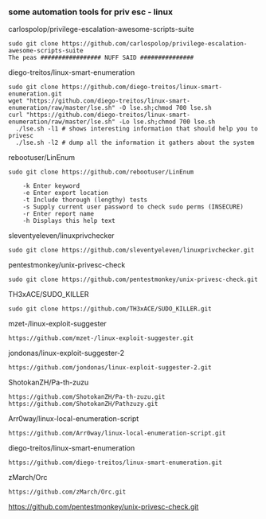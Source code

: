 ### some automation tools for priv esc - linux

carlospolop/privilege-escalation-awesome-scripts-suite
```
sudo git clone https://github.com/carlospolop/privilege-escalation-awesome-scripts-suite
The peas ################# NUFF SAID ###############
```

diego-treitos/linux-smart-enumeration
```
sudo git clone https://github.com/diego-treitos/linux-smart-enumeration.git
wget "https://github.com/diego-treitos/linux-smart-enumeration/raw/master/lse.sh" -O lse.sh;chmod 700 lse.sh
curl "https://github.com/diego-treitos/linux-smart-enumeration/raw/master/lse.sh" -Lo lse.sh;chmod 700 lse.sh
  ./lse.sh -l1 # shows interesting information that should help you to privesc
  ./lse.sh -l2 # dump all the information it gathers about the system
```

rebootuser/LinEnum
```
sudo git clone https://github.com/rebootuser/LinEnum

    -k Enter keyword
    -e Enter export location
    -t Include thorough (lengthy) tests
    -s Supply current user password to check sudo perms (INSECURE)
    -r Enter report name
    -h Displays this help text
```

sleventyeleven/linuxprivchecker
```
sudo git clone https://github.com/sleventyeleven/linuxprivchecker.git
```

pentestmonkey/unix-privesc-check
```
sudo git clone https://github.com/pentestmonkey/unix-privesc-check.git
```

TH3xACE/SUDO_KILLER
```
sudo git clone https://github.com/TH3xACE/SUDO_KILLER.git
```

mzet-/linux-exploit-suggester
```
https://github.com/mzet-/linux-exploit-suggester.git
```

jondonas/linux-exploit-suggester-2
```
https://github.com/jondonas/linux-exploit-suggester-2.git
```

ShotokanZH/Pa-th-zuzu
```
https://github.com/ShotokanZH/Pa-th-zuzu.git
https://github.com/ShotokanZH/Pathzuzy.git
```

Arr0way/linux-local-enumeration-script
```
https://github.com/Arr0way/linux-local-enumeration-script.git
```

diego-treitos/linux-smart-enumeration
```
https://github.com/diego-treitos/linux-smart-enumeration.git
```

zMarch/Orc
```
https://github.com/zMarch/Orc.git
```
https://github.com/pentestmonkey/unix-privesc-check.git

